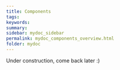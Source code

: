```yaml
---
title: Components
tags:
keywords:
summary: 
sidebar: mydoc_sidebar
permalink: mydoc_components_overview.html
folder: mydoc
---
```


Under construction, come back later :)

